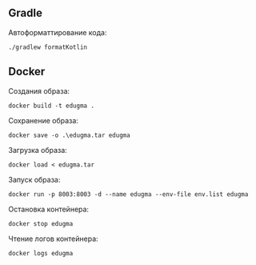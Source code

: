## Gradle
Автоформаттирование кода:
```shell
./gradlew formatKotlin
```

## Docker
Создания образа:
```shell
docker build -t edugma .
```
Сохранение образа:
```shell
docker save -o .\edugma.tar edugma
```
Загрузка образа:
```shell
docker load < edugma.tar
```
Запуск образа:
```shell
docker run -p 8003:8003 -d --name edugma --env-file env.list edugma
```
Остановка контейнера:
```shell
docker stop edugma
```
Чтение логов контейнера:
```shell
docker logs edugma
```
